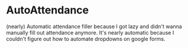 # AutoAttendance
(nearly) Automatic attendance filler because I got lazy and didn't wanna manually fill out attendance anymore. It's nearly automatic because I couldn't figure out how to automate dropdowns on google forms.
